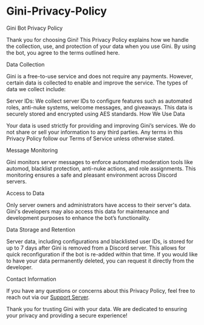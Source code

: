 # Gini-Privacy-Policy
Gini Bot Privacy Policy

Thank you for choosing Gini! This Privacy Policy explains how we handle the collection, use, and protection of your data when you use Gini. By using the bot, you agree to the terms outlined here.

Data Collection

Gini is a free-to-use service and does not require any payments. However, certain data is collected to enable and improve the service. The types of data we collect include:

Server IDs: We collect server IDs to configure features such as automated roles, anti-nuke systems, welcome messages, and giveaways. This data is securely stored and encrypted using AES standards.
How We Use Data

Your data is used strictly for providing and improving Gini’s services. We do not share or sell your information to any third parties. Any terms in this Privacy Policy follow our Terms of Service unless otherwise stated.

Message Monitoring

Gini monitors server messages to enforce automated moderation tools like automod, blacklist protection, anti-nuke actions, and role assignments. This monitoring ensures a safe and pleasant environment across Discord servers.

Access to Data

Only server owners and administrators have access to their server's data. Gini's developers may also access this data for maintenance and development purposes to enhance the bot’s functionality.

Data Storage and Retention

Server data, including configurations and blacklisted user IDs, is stored for up to 7 days after Gini is removed from a Discord server. This allows for quick reconfiguration if the bot is re-added within that time. If you would like to have your data permanently deleted, you can request it directly from the developer.

Contact Information

If you have any questions or concerns about this Privacy Policy, feel free to reach out via our [Support Server](https://discord.gg/Gini).

Thank you for trusting Gini with your data. We are dedicated to ensuring your privacy and providing a secure experience!
